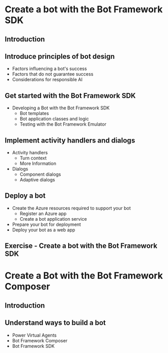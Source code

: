 # Create a bot with the Bot Framework SDK
## Introduction
## Introduce principles of bot design
  - Factors influencing a bot's success
  - Factors that do not guarantee success
  - Considerations for responsible AI
## Get started with the Bot Framework SDK
  - Developing a Bot with the Bot Framework SDK
    - Bot templates
    - Bot application classes and logic
    - Testing with the Bot Framework Emulator
## Implement activity handlers and dialogs
  - Activity handlers
    - Turn context
    - More Information
  - Dialogs
    - Component dialogs
    - Adaptive dialogs
## Deploy a bot
  - Create the Azure resources required to support your bot
    - Register an Azure app
    - Create a bot application service
  - Prepare your bot for deployment
  - Deploy your bot as a web app
## Exercise - Create a bot with the Bot Framework SDK

# Create a Bot with the Bot Framework Composer
## Introduction
## Understand ways to build a bot
  - Power Virtual Agents
  - Bot Framework Composer
  - Bot Framework SDK